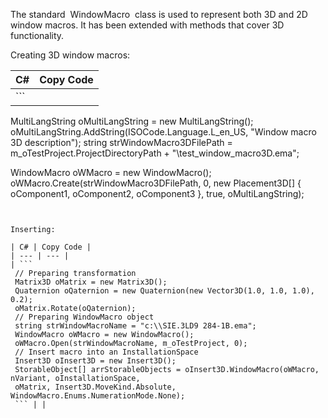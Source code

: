 The standard  WindowMacro  class is used to represent both 3D and 2D window macros. It has been extended with methods that cover 3D functionality.

Creating 3D window macros:

| C# | Copy Code |
| --- | --- |
| ```  MultiLangString oMultiLangString = new MultiLangString(); oMultiLangString.AddString(ISOCode.Language.L_en_US, "Window macro 3D description"); string strWindowMacro3DFilePath = m_oTestProject.ProjectDirectoryPath + "\\test_window_macro3D.ema";  WindowMacro oWMacro = new WindowMacro(); oWMacro.Create(strWindowMacro3DFilePath, 0, new Placement3D[] { oComponent1, oComponent2, oComponent3 }, true, oMultiLangString); ``` | |

```

                    
```

Inserting:

| C# | Copy Code |
| --- | --- |
| ```  // Preparing transformation  Matrix3D oMatrix = new Matrix3D();  Quaternion oQaternion = new Quaternion(new Vector3D(1.0, 1.0, 1.0), 0.2);  oMatrix.Rotate(oQaternion);  // Preparing WindowMacro object  string strWindowMacroName = "c:\\SIE.3LD9 284-1B.ema";  WindowMacro oWMacro = new WindowMacro();  oWMacro.Open(strWindowMacroName, m_oTestProject, 0);  // Insert macro into an InstallationSpace  Insert3D oInsert3D = new Insert3D();  StorableObject[] arrStorableObjects = oInsert3D.WindowMacro(oWMacro, nVariant, oInstallationSpace,  oMatrix, Insert3D.MoveKind.Absolute, WindowMacro.Enums.NumerationMode.None);  ``` | |

```

            
```